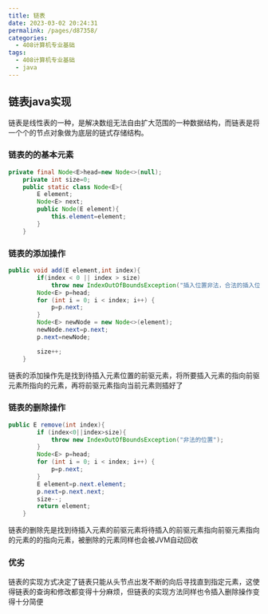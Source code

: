 ```yaml
---
title: 链表
date: 2023-03-02 20:24:31
permalink: /pages/d87358/
categories:
  - 408计算机专业基础
tags:
  - 408计算机专业基础
  - java
---
```

## 链表java实现

链表是线性表的一种，是解决数组无法自由扩大范围的一种数据结构，而链表是将一个个的节点对象做为底层的链式存储结构。

### 链表的的基本元素
```java
private final Node<E>head=new Node<>(null);
    private int size=0;
    public static class Node<E>{
        E element;
        Node<E> next;
        public Node(E element){
            this.element=element;
        }
    }
```
### 链表的添加操作
```java
public void add(E element,int index){
        if(index < 0 || index > size)
            throw new IndexOutOfBoundsException("插入位置非法，合法的插入位置为：0 ~ "+size);
        Node<E> p=head;
        for (int i = 0; i < index; i++) {
            p=p.next;
        }
        Node<E> newNode = new Node<>(element);
        newNode.next=p.next;
        p.next=newNode;

        size++;
    }
```
链表的添加操作先是找到待插入元素位置的前驱元素，将所要插入元素的指向前驱元素所指向的元素，再将前驱元素指向当前元素则插好了

### 链表的删除操作
```java
public E remove(int index){
        if (index<0||index>size){
            throw new IndexOutOfBoundsException("非法的位置");
        }
        Node<E> p=head;
        for (int i = 0; i < index; i++) {
            p=p.next;
        }
        E element=p.next.element;
        p.next=p.next.next;
        size--;
        return element;
    }
```
链表的删除先是找到待插入元素的前驱元素将待插入的前驱元素指向前驱元素指向的元素的的指向元素，被删除的元素同样也会被JVM自动回收

### 优劣
链表的实现方式决定了链表只能从头节点出发不断的向后寻找直到指定元素，这使得链表的查询和修改都变得十分麻烦，但链表的实现方法同样也令插入删除操作变得十分简便